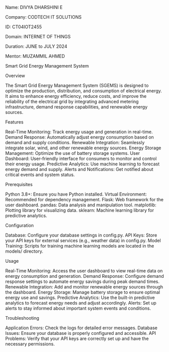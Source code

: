 Name: DIVYA DHARSHINI E

Company: CODTECH IT SOLUTIONS

ID: CT04IOT2455

Domain: INTERNET OF THINGS

Duration: JUNE to JULY 2024

Mentor: MUZAMMIL AHMED

Smart Grid Energy Management System

Overview

The Smart Grid Energy Management System (SGEMS) is designed to optimize the production, distribution, and consumption of electrical energy. It aims to enhance energy efficiency, reduce costs, and improve the reliability of the electrical grid by integrating advanced metering infrastructure, demand response capabilities, and renewable energy sources.

Features

Real-Time Monitoring: Track energy usage and generation in real-time. Demand Response: Automatically adjust energy consumption based on demand and supply conditions. Renewable Integration: Seamlessly integrate solar, wind, and other renewable energy sources. Energy Storage Management: Optimize the use of battery storage systems. User Dashboard: User-friendly interface for consumers to monitor and control their energy usage. Predictive Analytics: Use machine learning to forecast energy demand and supply. Alerts and Notifications: Get notified about critical events and system status.

Prerequisites

Python 3.8+: Ensure you have Python installed. Virtual Environment: Recommended for dependency management. Flask: Web framework for the user dashboard. pandas: Data analysis and manipulation tool. matplotlib: Plotting library for visualizing data. sklearn: Machine learning library for predictive analytics.

Configuration

Database: Configure your database settings in config.py. API Keys: Store your API keys for external services (e.g., weather data) in config.py. Model Training: Scripts for training machine learning models are located in the models/ directory.

Usage

Real-Time Monitoring: Access the user dashboard to view real-time data on energy consumption and generation. Demand Response: Configure demand response settings to automate energy savings during peak demand times. Renewable Integration: Add and monitor renewable energy sources through the dashboard. Energy Storage: Manage battery storage to ensure optimal energy use and savings. Predictive Analytics: Use the built-in predictive analytics to forecast energy needs and adjust accordingly. Alerts: Set up alerts to stay informed about important system events and conditions.

Troubleshooting

Application Errors: Check the logs for detailed error messages. Database Issues: Ensure your database is properly configured and accessible. API Problems: Verify that your API keys are correctly set up and have the necessary permissions.
